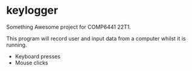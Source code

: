 # keylogger
Something Awesome project for COMP6441 22T1.

This program will record user and input data from a computer whilst it is running.
* Keyboard presses
* Mouse clicks
